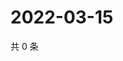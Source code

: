 # 2022-03-15

共 0 条

<!-- BEGIN WEIBO -->
<!-- 最后更新时间 Tue Mar 15 2022 17:00:59 GMT+0800 (China Standard Time) -->

<!-- END WEIBO -->
